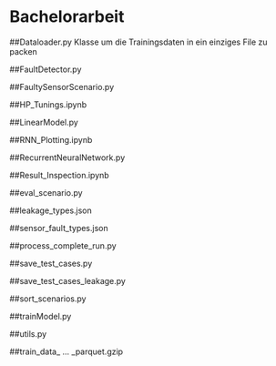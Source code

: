 # Bachelorarbeit

##Dataloader.py
Klasse um die Trainingsdaten in ein einziges File zu packen

##FaultDetector.py

##FaultySensorScenario.py 

##HP_Tunings.ipynb

##LinearModel.py

##RNN_Plotting.ipynb

##RecurrentNeuralNetwork.py

##Result_Inspection.ipynb

##eval_scenario.py

##leakage_types.json

##sensor_fault_types.json

##process_complete_run.py

##save_test_cases.py

##save_test_cases_leakage.py

##sort_scenarios.py

##trainModel.py

##utils.py

##train_data_ ... _parquet.gzip
